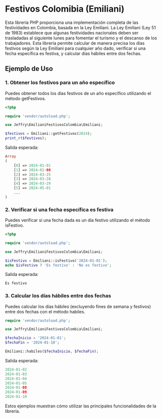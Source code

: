 # Festivos Colomibia (Emiliani)

Esta librería PHP proporciona una implementación completa de las festividades en Colombia, basada en la Ley Emiliani. La Ley Emiliani (Ley 51 de 1983) establece que algunas festividades nacionales deben ser trasladadas al siguiente lunes para fomentar el turismo y el descanso de los trabajadores. Esta librería permite calcular de manera precisa los días festivos según la Ley Emiliani para cualquier año dado, verificar si una fecha específica es festiva, y calcular días hábiles entre dos fechas.

## Ejemplo de Uso
### 1. Obtener los festivos para un año específico
Puedes obtener todos los días festivos de un año específico utilizando el método getFestivos.
``` php
<?php

require 'vendor/autoload.php';

use Jeffry\EmilianiFestivosColombia\Emiliani;

$festivos = Emiliani::getFestivos(2024);
print_r($festivos);
```
Salida esperada:
``` php
Array
(
    [0] => 2024-01-01
    [1] => 2024-01-08
    [2] => 2024-03-25
    [3] => 2024-03-28
    [4] => 2024-03-29
    [5] => 2024-05-01
    ...
)
```
### 2. Verificar si una fecha específica es festiva
Puedes verificar si una fecha dada es un día festivo utilizando el método isFestivo.

``` php
<?php

require 'vendor/autoload.php';

use Jeffry\EmilianiFestivosColombia\Emiliani;

$isFestivo = Emiliani::isFestivo('2024-01-01');
echo $isFestivo ? 'Es festivo' : 'No es festivo';
``` 
Salida esperada:

``` php
Es festivo
```

### 3. Calcular los días hábiles entre dos fechas
Puedes calcular los días hábiles (excluyendo fines de semana y festivos) entre dos fechas con el método habiles.

``` php
require 'vendor/autoload.php';

use Jeffry\EmilianiFestivosColombia\Emiliani;

$fechaInicio = '2024-01-01';
$fechaFin = '2024-01-10';

Emiliani::habiles($fechaInicio, $fechaFin);
```

Salida esperada:

``` php
2024-01-02
2024-01-03
2024-01-04
2024-01-05
2024-01-08
2024-01-09
2024-01-10
```

Estos ejemplos muestran cómo utilizar las principales funcionalidades de la librería.